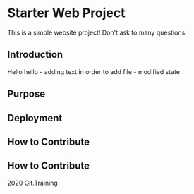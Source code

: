 # Starter Web Project

This is a simple website project! Don't ask to many questions. 

## Introduction

Hello hello - adding text in order to add file - modified state
## Purpose

## Deployment

## How to Contribute 

## How to Contribute 
2020 Git.Training 